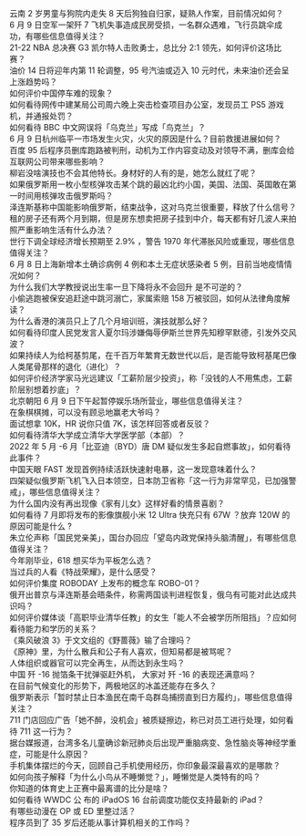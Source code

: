 云南 2 岁男童与狗院内走失 8 天后狗独自归家，疑熟人作案，目前情况如何？  
6 月 9 日空军一架歼 7 飞机失事造成民房受损，一名群众遇难，飞行员跳伞成功，有哪些信息值得关注？  
21-22 NBA 总决赛 G3 凯尔特人击败勇士，总比分 2:1 领先，如何评价这场比赛？  
油价 14 日将迎年内第 11 轮调整，95 号汽油或迈入 10 元时代，未来油价还会呈上涨趋势吗？  
如何评价中国停车难的现象？  
如何看待网传中建某局公司周六晚上突击检查项目办公室，发现员工 PS5 游戏机，并通报处罚？  
如何看待 BBC 中文网误将「乌克兰」写成「鸟克兰」？  
6 月 9 日杭州临平一市场发生火灾，火灾的原因是什么？目前救援进展如何？  
百度 95 后程序员删库跑路被判刑，动机为工作内容变动及对领导不满，删库会给互联网公司带来哪些影响？  
柳岩没啥演技也不会其他特长。身材好的人有的是，她怎么就红了呢？  
如果俄罗斯用一枚小型核弹攻击某个跳的最凶北约小国，美国、法国、英国敢在第一时间用核弹攻击俄罗斯吗？  
泽连斯基称中国能影响俄罗斯，结束战争，这对乌克兰很重要，释放了什么信号？  
租的房子还有两个月到期，但是房东想卖把房子挂到中介，每天都有好几波人来拍照严重影响生活有什么办法？  
世行下调全球经济增长预期至 2.9% ，警告 1970 年代滞胀风险或重现，哪些信息值得关注？  
6 月 8 日上海新增本土确诊病例 4 例和本土无症状感染者 5 例，目前当地疫情情况如何？  
为什么我们大学教授说出生率一旦下降将永不会回升 是不可逆的？  
小偷逃跑被保安追赶途中跳河溺亡，家属索赔 158 万被驳回，如何从法律角度解读？  
为什么香港的演员只上了几个月培训班，演技就那么好？  
如何看待印度人民党发言人夏尔玛涉嫌侮辱伊斯兰世界先知穆罕默德，引发外交风波？  
如果持续人为给柯基剪尾，在千百万年繁育无数世代以后，是否能导致柯基尾巴像人类尾骨那样的退化（进化）？  
如何评价经济学家马光远建议「工薪阶层少投资」，称「没钱的人不用焦虑，工薪阶层别想着抄底」？  
北京朝阳 6 月 9 日下午起暂停娱乐场所营业，哪些信息值得关注？  
在象棋棋摊，可以没有顾忌地赢老大爷吗？  
面试想拿 10K，HR 说你只值 7K，该怎样回答或者反驳？  
如何看待清华大学成立清华大学医学部（本部）？  
2022 年 5 月 -6 月「比亚迪（BYD）唐 DM 疑似发生多起自燃事故」，如何看待此事件？  
中国天眼 FAST 发现首例持续活跃快速射电暴，这一发现意味着什么？  
四架疑似俄罗斯飞机飞入日本领空，日本防卫省称「这一行为非常罕见，已加强警戒」，哪些信息值得关注？  
为什么国内没有再出现像《家有儿女》这样好看的情景喜剧？  
如何看待 7 月即将发布的影像旗舰小米 12 Ultra 快充只有 67W ？放弃 120W 的原因可能是什么 ?  
朱立伦声称「国民党亲美」，国台办回应「望岛内政党保持头脑清醒」，有哪些信息值得关注？  
今年刚毕业，618 想买华为平板怎么选？  
当过兵的人看《特战荣耀》，是什么感受？  
如何评价集度 ROBODAY 上发布的概念车 ROBO-01？  
俄开出普京与泽连斯基会晤条件，称需两国谈判进程恢复，俄乌有可能对此达成共识吗？  
如何评价媒体谈「高职毕业清华任教」的女生「能人不会被学历所阻挡」？应如何看待能力和学历的关系？  
《乘风破浪 3》于文文组的《野蔷薇》输了合理吗？  
《原神》里，为什么散兵和公子有人喜欢，但知易都是被骂呢？  
人体组织或器官可以完全再生，从而达到永生吗？  
中国 歼 -16 抛箔条干扰弹驱赶外机， 大家对 歼 -16 的表现还满意吗？  
在目前气候变化的形势下，两极地区的冰盖还能存在多久？  
俄罗斯表示「暂时禁止日本渔民在南千岛群岛捕捞直到日方履约」，哪些信息值得关注？  
711 门店回应广告「她不醉，没机会」被质疑擦边，称已对员工进行处理，如何看待 711 这一行为？  
据台媒报道，台湾多名儿童确诊新冠肺炎后出现严重脑病变、急性脑炎等神经学重症，可能是什么原因？  
手机集体摆烂的今天，回顾自己手机使用经历，你印象最深最喜欢的是哪款？  
如何向孩子解释「为什么小鸟从不睡懒觉？」，睡懒觉是人类特有的吗？  
你知道的体育史上正赛中最离谱的比分是啥？  
如何看待 WWDC 公 布的 iPadOS 16 台前调度功能仅支持最新的 iPad？  
有哪些动漫在 OP 或 ED 里整过活？  
程序员到了 35 岁后还能从事计算机相关的工作吗？  
